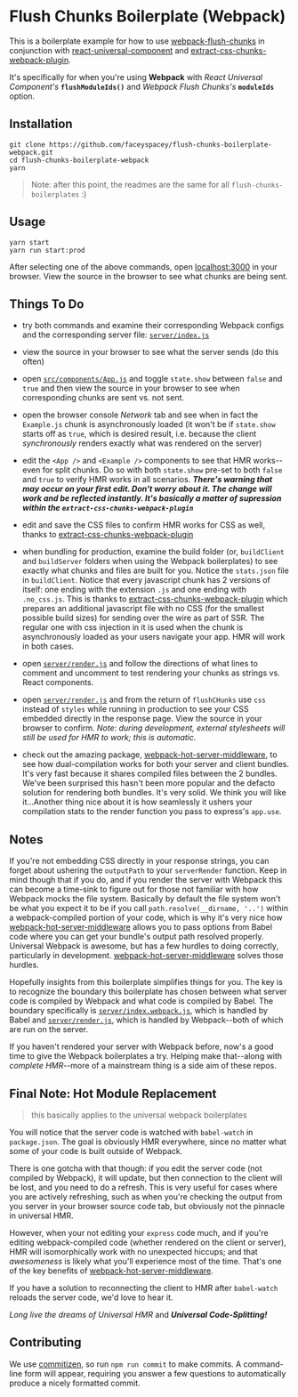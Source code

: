 # Flush Chunks Boilerplate (Webpack)

This is a boilerplate example for how to use [webpack-flush-chunks](https://github.com/faceyspacey/webpack-flush-chunks)
in conjunction with [react-universal-component](https://github.com/faceyspacey/react-universal-component) and [extract-css-chunks-webpack-plugin](https://github.com/faceyspacey/extract-css-chunks-webpack-plugin). 

It's specifically for when you're using **Webpack** with *React Universal Component's* **`flushModuleIds()`** and *Webpack Flush Chunks's* **`moduleIds`** option.


## Installation

```
git clone https://github.com/faceyspacey/flush-chunks-boilerplate-webpack.git
cd flush-chunks-boilerplate-webpack
yarn
```

> Note: after this point, the readmes are the same for all `flush-chunks-boilerplates` :)

## Usage

```
yarn start
yarn run start:prod
```


After selecting one of the above commands, open [localhost:3000](http://localhost:3000) in your browser. View the source in the browser to see what chunks are being sent.


## Things To Do

- try both commands and examine their corresponding Webpack configs and the corresponding server file: [`server/index.js`](./server/index.js)
- view the source in your browser to see what the server sends (do this often)
- open [`src/components/App.js`](./src/components/App.js) and toggle `state.show` between `false` and `true` and
then view the source in your browser to see when corresponding chunks are sent vs. not sent.
- open the browser console *Network* tab and see when in fact the `Example.js` chunk is asynchronously loaded (it won't be if `state.show` starts off as `true`, which is desired result, i.e. because the client *synchronously* renders exactly what was rendered on the server)
- edit the `<App />` and `<Example />` components to see that HMR works--even for split chunks. Do so with both `state.show` pre-set to both
`false` and `true` to verify HMR works in all scenarios. ***There's warning that may occur on your first edit. Don't worry about it. The change will work and be reflected instantly. It's basically a matter of supression within the `extract-css-chunks-webpack-plugin`***
- edit and save the CSS files to confirm HMR works for CSS as well, thanks to [extract-css-chunks-webpack-plugin](https://github.com/faceyspacey/extract-css-chunks-webpack-plugin)

- when bundling for production, examine the build folder (or, `buildClient` and `buildServer` folders when using the Webpack boilerplates) to see exactly what chunks and files are built for you. Notice the `stats.json` file in `buildClient`. Notice that every javascript chunk has 2 versions of itself: one ending with the extension `.js` and one ending with `.no_css.js`. This is thanks to 
[extract-css-chunks-webpack-plugin](https://github.com/faceyspacey/extract-css-chunks-webpack-plugin) which prepares an additional javascript file with no CSS (for the smallest possible build sizes) for sending over the wire as part of SSR. The regular one with css injection in it is used when the chunk is asynchronously loaded as your users navigate your app. HMR will work in both cases. 
- open [`server/render.js`](./server/render.js) and follow the directions of what lines to comment and uncomment to test rendering your chunks as strings vs. React components.
- open [`server/render.js`](./server/render.js) and from the return of `flushCHunks` use `css` instead of `styles` while running in production to see your CSS embedded directly in the response page. View the source in your browser to confirm. *Note: during development, external stylesheets will still be used for HMR to work; this is automatic.*
- check out the amazing package, [webpack-hot-server-middleware](https://github.com/60frames/webpack-hot-server-middleware), to see how dual-compilation works for both your server and client bundles. It's very fast because it shares compiled files between the 2 bundles. We've been surprised this hasn't been more popular and the defacto solution for rendering both bundles. It's very solid. We think you will like it...Another thing nice about it is how seamlessly it ushers your compilation stats to the render function you pass to express's `app.use`.


## Notes

If you're not embedding CSS directly in your response strings, you can forget about ushering the `outputPath` to your `serverRender` function. Keep in mind though that if you do, and if you render the server with Webpack this can become a time-sink to figure out for those not familiar with how Webpack mocks the file system. Basically by default the file system won't be what you expect it to be if you call `path.resolve(__dirname, '..')` within a webpack-compiled portion of your code, which is why it's very nice how [webpack-hot-server-middleware](https://github.com/60frames/webpack-hot-server-middleware) allows you to pass options from Babel code where you can get your bundle's output path resolved properly. Universal Webpack is awesome, but has a few hurdles to doing correctly, particularly in development. [webpack-hot-server-middleware](https://github.com/60frames/webpack-hot-server-middleware) solves those hurdles.

Hopefully insights from this boilerplate simplifies things for you. The key is to recognize the boundary this boilerplate has chosen between what server code is compiled by Webpack and what code is compiled by Babel. The boundary specifically is [`server/index.webpack.js`](./server/index.webpack.js), which is handled by Babel and [`server/render.js`](./server/render.js), which is handled by Webpack--both of which are run on the server. 

If you haven't rendered your server with Webpack before, now's a good time to give the Webpack boilerplates a try. Helping make that--along with *complete HMR*--more of a mainstream thing is a side aim of these repos. 


## Final Note: Hot Module Replacement
> this basically applies to the universal webpack boilerplates

You will notice that the server code is watched with `babel-watch` in `package.json`. The goal is obviously HMR everywhere, since no matter what some of your code is built outside of Webpack. 

There is one gotcha with that though: if you edit the server code (not compiled by Webpack), it will update, but then connection to the client will be lost, and you need to do a refresh. This is very useful for cases where you are actively refreshing, such as when you're checking the output from you server in your browser source code tab, but obviously not the pinnacle in universal HMR. 

However, when your not editing your `express` code much, and if you're editing webpack-compiled code (whether rendered on the client or server), HMR will isomorphically work with no unexpected hiccups; and that *awesomeness* is likely what you'll experience most of the time. That's one of the key benefits of [webpack-hot-server-middleware](https://github.com/60frames/webpack-hot-server-middleware).

If you have a solution to reconnecting the client to HMR after `babel-watch` reloads the server code, we'd love to hear it. 

*Long live the dreams of Universal HMR* and ***Universal Code-Splitting!***


## Contributing
We use [commitizen](https://github.com/commitizen/cz-cli), so run `npm run commit` to make commits. A command-line form will appear, requiring you answer a few questions to automatically produce a nicely formatted commit.

